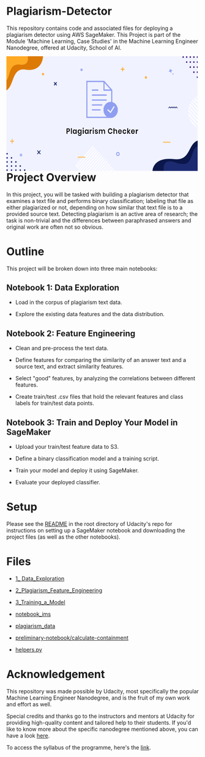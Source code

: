 # Plagiarism-Detector

This repository contains code and associated files for deploying a plagiarism detector using AWS SageMaker.
This Project is part of the Module 'Machine Learning, Case Studies' in the Machine Learning Engineer Nanodegree, offered at Udacity, School of AI.

<img align="left" width="500" height="300" src="https://github.com/dilayercelik/Plagiarism-Detector/blob/master/plagiarism-checker.png">

# Project Overview
In this project, you will be tasked with building a plagiarism detector that examines a text file and performs binary classification; labeling that file as either plagiarized or not, depending on how similar that text file is to a provided source text. Detecting plagiarism is an active area of research; the task is non-trivial and the differences between paraphrased answers and original work are often not so obvious.

# Outline

This project will be broken down into three main notebooks:

## Notebook 1: Data Exploration

- Load in the corpus of plagiarism text data.

- Explore the existing data features and the data distribution.


## Notebook 2: Feature Engineering

- Clean and pre-process the text data.

- Define features for comparing the similarity of an answer text and a source text, and extract similarity features.

- Select "good" features, by analyzing the correlations between different features.

- Create train/test .csv files that hold the relevant features and class labels for train/test data points.


## Notebook 3: Train and Deploy Your Model in SageMaker

- Upload your train/test feature data to S3.

- Define a binary classification model and a training script.

- Train your model and deploy it using SageMaker.

- Evaluate your deployed classifier.

# Setup

Please see the [README](https://github.com/udacity/ML_SageMaker_Studies/tree/master/README.md) in the root directory of Udacity's repo for instructions on setting up a SageMaker notebook and downloading the project files (as well as the other notebooks).


# Files

- [1_ Data_Exploration](https://github.com/dilayercelik/Plagiarism-Detector/tree/master/1_%20Data_Exploration)

- [2_Plagiarism_Feature_Engineering](https://github.com/dilayercelik/Plagiarism-Detector/tree/master/2_Plagiarism_Feature_Engineering)

- [3_Training_a_Model](https://github.com/dilayercelik/Plagiarism-Detector/tree/master/3_Training_a_Model)


- [notebook_ims](https://github.com/dilayercelik/Plagiarism-Detector/tree/master/notebook_ims)

- [plagiarism_data](https://github.com/dilayercelik/Plagiarism-Detector/tree/master/plagiarism_data)

- [preliminary-notebook/calculate-containment](https://github.com/dilayercelik/Plagiarism-Detector/tree/master/preliminary-notebook/calculate-containment)

- [helpers.py](https://github.com/dilayercelik/Plagiarism-Detector/blob/master/helpers.py)


# Acknowledgement
This repository was made possible by Udacity, most specifically the popular Machine Learning Engineer Nanodegree, and is the fruit of my own work and effort as well.

Special credits and thanks go to the instructors and mentors at Udacity for providing high-quality content and tailored help to their students. If you'd like to know more about the specific nanodegree mentioned above, you can have a look [here](https://www.udacity.com/course/machine-learning-engineer-nanodegree--nd009t).

To access the syllabus of the programme, here's the [link](https://s3.amazonaws.com/iridium-content/documents/en-US/machine-learning-engineer-nanodegree-program-syllabus.pdf).
